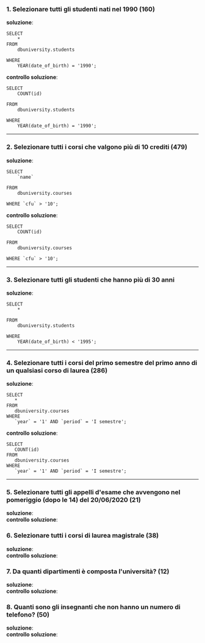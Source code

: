 ### 1. Selezionare tutti gli studenti nati nel 1990 (160)
**soluzione**:   
```
SELECT 
    * 
FROM  
    dbuniversity.students  

WHERE  
    YEAR(date_of_birth) = '1990';  
```

**controllo soluzione**:   
```
SELECT 
    COUNT(id)  

FROM  
    dbuniversity.students  

WHERE  
    YEAR(date_of_birth) = '1990'; 
```
---

### 2. Selezionare tutti i corsi che valgono più di 10 crediti (479)  
**soluzione**:
```
SELECT     
    `name` 

FROM  
    dbuniversity.courses  

WHERE `cfu` > '10';
```
**controllo soluzione**: 
```
SELECT     
    COUNT(id) 

FROM  
    dbuniversity.courses  

WHERE `cfu` > '10';
```
---
### 3. Selezionare tutti gli studenti che hanno più di 30 anni
**soluzione**:  
```
SELECT 
    *  

FROM
    dbuniversity.students  

WHERE 
    YEAR(date_of_birth) < '1995';
```
---
### 4. Selezionare tutti i corsi del primo semestre del primo anno di un qualsiasi corso di laurea (286)
**soluzione**: 
 ```
SELECT 
    *
FROM
    dbuniversity.courses
WHERE
    `year` = '1' AND `period` = 'I semestre';
```
**controllo soluzione**: 
 ```
SELECT 
    COUNT(id)
FROM
    dbuniversity.courses
WHERE
    `year` = '1' AND `period` = 'I semestre';
```
---
### 5. Selezionare tutti gli appelli d'esame che avvengono nel pomeriggio (dopo le 14) del 20/06/2020 (21)
**soluzione**:  
**controllo soluzione**: 
### 6. Selezionare tutti i corsi di laurea magistrale (38)
**soluzione**:  
**controllo soluzione**: 
### 7. Da quanti dipartimenti è composta l'università? (12)
**soluzione**:  
**controllo soluzione**: 
### 8. Quanti sono gli insegnanti che non hanno un numero di telefono? (50)
**soluzione**:  
**controllo soluzione**: 